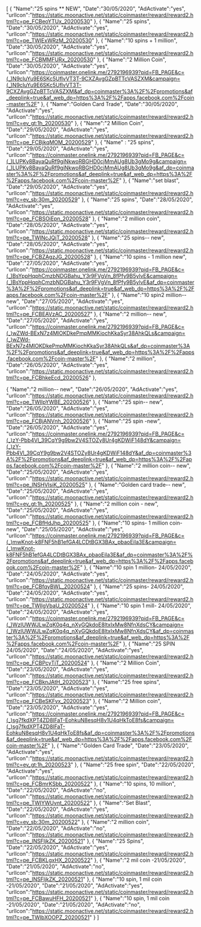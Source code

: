 [
  {
       "Name":"25 spins ** NEW",
       "Date":"30/05/2020",
       "AdActivate":"yes",
       "urlIcon":"https://static.moonactive.net/static/coinmaster/reward/reward2.html?c=pe_FCBeoYTUx_20200530"
   },
  {
       "Name":"25 spins",
       "Date":"30/05/2020",
       "AdActivate":"yes",
       "urlIcon":"https://static.moonactive.net/static/coinmaster/reward/reward2.html?c=pe_TWIExWRzM_20200530"
   },
  {
       "Name":"10 spins + 1 million",
       "Date":"30/05/2020",
       "AdActivate":"yes",
       "urlIcon":"https://static.moonactive.net/static/coinmaster/reward/reward2.html?c=pe_FCBMMFURx_20200530"
   },
  {
       "Name":"2 Million Coin",
       "Date":"30/05/2020",
       "AdActivate":"yes",
       "urlIcon":"https://coinmaster.onelink.me/2792196939?pid=FB_PAGE&c=(_)N9cIuYu9E6SKc5UflvVT3T-9CXZAvgGZpBTTcVASZXM&campaign=(_)N9cIuYu9E6SKc5UflvVT3T-9CXZAvgGZpBTTcVASZXM&af_dp=coinmaster%3A%2F%2Fpromotions&af_deeplink=true&af_web_dp=https%3A%2F%2Fapps.facebook.com%2Fcoin-master%2F"
   },
  {
       "Name":"Golden Card Trade",
       "Date":"30/05/2020",
       "AdActivate":"yes",
       "urlIcon":"https://static.moonactive.net/static/coinmaster/reward/reward2.html?c=ev_gt:1h_20200530"
   },
  {
       "Name":"2 Million Coin",
       "Date":"29/05/2020",
       "AdActivate":"yes",
       "urlIcon":"https://static.moonactive.net/static/coinmaster/reward/reward2.html?c=pe_FCBjkqMOM_20200529"
   },
  {
       "Name" : "25 spins",
       "Date":"29/05/2020",
       "AdActivate":"yes",
       "urlIcon":"https://coinmaster.onelink.me/2792196939?pid=FB_PAGE&c=(_)LUPKy8BayaQuRf9giNkwoRBGHD0cjMmAUg8Ub3gMo9g&campaign=(_)LUPKy8BayaQuRf9giNkwoRBGHD0cjMmAUg8Ub3gMo9g&af_dp=coinmaster%3A%2F%2Fpromotions&af_deeplink=true&af_web_dp=https%3A%2F%2Fapps.facebook.com%2Fcoin-master%2F"
   },
  {
       "Name":"set blast",
       "Date":"29/05/2020",
       "AdActivate":"yes",
       "urlIcon":"https://static.moonactive.net/static/coinmaster/reward/reward2.html?c=ev_sb:30m_20200529"
   },
  {
       "Name":"25 spins",
       "Date":"28/05/2020",
       "AdActivate":"yes",
       "urlIcon":"https://static.moonactive.net/static/coinmaster/reward/reward2.html?c=pe_FCBSOiEpn_20200528"
   },
  {
       "Name":"2 million coin",
       "Date":"28/05/2020",
       "AdActivate":"yes",
       "urlIcon":"https://static.moonactive.net/static/coinmaster/reward/reward2.html?c=pe_TWINcJQjT_20200528"
   },
  {
       "Name":"25 spins-- new",
       "Date":"28/05/2020",
       "AdActivate":"yes",
       "urlIcon":"https://static.moonactive.net/static/coinmaster/reward/reward2.html?c=pe_FCBZAgzJG_20200528"
   },
  {
       "Name":"10 spins - 1 million new",
       "Date":"27/05/2020",
       "AdActivate":"yes",
       "urlIcon":"https://coinmaster.onelink.me/2792196939?pid=FB_PAGE&c=(_)BsYppHqphCmzbNDGBahu_Y3r9FVgVn_8fPfy9B5ylvE&campaign=(_)BsYppHqphCmzbNDGBahu_Y3r9FVgVn_8fPfy9B5ylvE&af_dp=coinmaster%3A%2F%2Fpromotions&af_deeplink=true&af_web_dp=https%3A%2F%2Fapps.facebook.com%2Fcoin-master%2F"
   },
   {
       "Name":"10 spin2 million-- new",
       "Date":"27/05/2020",
       "AdActivate":"yes",
       "urlIcon":"https://static.moonactive.net/static/coinmaster/reward/reward2.html?c=pe_FCBEAVzAC_20200527"
   },
   {
       "Name":"2 million-- new",
       "Date":"27/05/2020",
       "AdActivate":"yes",
       "urlIcon":"https://coinmaster.onelink.me/2792196939?pid=FB_PAGE&c=(_)wZWd-BExN7z4MlOKDkePmpMMKiochKkaSyr38AhkQLs&campaign=(_)wZWd-BExN7z4MlOKDkePmpMMKiochKkaSyr38AhkQLs&af_dp=coinmaster%3A%2F%2Fpromotions&af_deeplink=true&af_web_dp=https%3A%2F%2Fapps.facebook.com%2Fcoin-master%2F"
   },
   {
       "Name":"2 million",
       "Date":"26/05/2020",
       "AdActivate":"yes",
       "urlIcon":"https://static.moonactive.net/static/coinmaster/reward/reward2.html?c=pe_FCBhkeEcd_20200526"
   },
  
   {
       "Name":"2 million-- new",
       "Date":"26/05/2020",
       "AdActivate":"yes",
       "urlIcon":"https://static.moonactive.net/static/coinmaster/reward/reward2.html?c=pe_TWIIpYWBE_20200526"
   },
   {
       "Name":"25 spin-- new",
       "Date":"26/05/2020",
       "AdActivate":"yes",
       "urlIcon":"https://static.moonactive.net/static/coinmaster/reward/reward2.html?c=pe_FCBjANVnh_20200526"
   },
  {
       "Name":"25 spin -new",
       "Date":"26/05/2020",
       "AdActivate":"yes",
       "urlIcon":"https://coinmaster.onelink.me/2792196939?pid=FB_PAGE&c=(_)zY-Pbb4Vl_39CqY9g9bw2V4STOZy8Ur4gKDWiF148dY&campaign=(_)zY-Pbb4Vl_39CqY9g9bw2V4STOZy8Ur4gKDWiF148dY&af_dp=coinmaster%3A%2F%2Fpromotions&af_deeplink=true&af_web_dp=https%3A%2F%2Fapps.facebook.com%2Fcoin-master%2F"
   },
   {
       "Name":"2 million coin-- new",
       "Date":"25/05/2020",
       "AdActivate":"yes",
       "urlIcon":"https://static.moonactive.net/static/coinmaster/reward/reward2.html?c=pe_INSHVIsiK_20200525"
   },
   {
       "Name":"Golden card trade-- new",
       "Date":"25/05/2020",
       "AdActivate":"yes",
       "urlIcon":"https://static.moonactive.net/static/coinmaster/reward/reward2.html?c=ev_gt:1h_20200525"
   },
   {
       "Name":"2 million coin - new",
       "Date":"25/05/2020",
       "AdActivate":"yes",
       "urlIcon":"https://static.moonactive.net/static/coinmaster/reward/reward2.html?c=pe_FCBfHdJhp_20200525"
   },
   {
       "Name":"10 spins- 1 million coin- new",
       "Date":"25/05/2020",
       "AdActivate":"yes",
       "urlIcon":"https://coinmaster.onelink.me/2792196939?pid=FB_PAGE&c=(_)mwKnot-k8FNF5hB1efGA4LCDtBGX3BAx_pbaoEiIa3E&campaign=(_)mwKnot-k8FNF5hB1efGA4LCDtBGX3BAx_pbaoEiIa3E&af_dp=coinmaster%3A%2F%2Fpromotions&af_deeplink=true&af_web_dp=https%3A%2F%2Fapps.facebook.com%2Fcoin-master%2F"
   },
  {
       "Name":"10 spin 1 million- 24/05/2020",
       "Date":"24/05/2020",
       "AdActivate":"yes",
       "urlIcon":"https://static.moonactive.net/static/coinmaster/reward/reward2.html?c=pe_FCBfqyBWL_20200524"
   },
  {
       "Name":"25 spins- 24/05/2020",
       "Date":"24/05/2020",
       "AdActivate":"yes",
       "urlIcon":"https://static.moonactive.net/static/coinmaster/reward/reward2.html?c=pe_TWIlgVbaU_20200524"
   },
    {
       "Name":"10 spin 1 mill- 24/05/2020",
       "Date":"24/05/2020",
       "AdActivate":"yes",
       "urlIcon":"https://coinmaster.onelink.me/2792196939?pid=FB_PAGE&c=(_)WzIUWWJLwZqK0q4q_nXyGQkdoE8ltxIxMw8NfnXdsCY&campaign=(_)WzIUWWJLwZqK0q4q_nXyGQkdoE8ltxIxMw8NfnXdsCY&af_dp=coinmaster%3A%2F%2Fpromotions&af_deeplink=true&af_web_dp=https%3A%2F%2Fapps.facebook.com%2Fcoin-master%2F"
   },
    {
       "Name":"25 SPIN 24/05/2020",
       "Date":"24/05/2020",
       "AdActivate":"yes",
       "urlIcon":"https://static.moonactive.net/static/coinmaster/reward/reward2.html?c=pe_FCBPcyTiT_20200524"
   },
    {
       "Name":"2 Million Coin",
       "Date":"23/05/2020",
       "AdActivate":"yes",
       "urlIcon":"https://static.moonactive.net/static/coinmaster/reward/reward2.html?c=pe_FCBknJAtH_20200523"
   },
    {
       "Name":"25 free spins",
       "Date":"23/05/2020",
       "AdActivate":"yes",
       "urlIcon":"https://static.moonactive.net/static/coinmaster/reward/reward2.html?c=pe_FCBeSKFvx_20200523"
   },
    {
       "Name":"2 Million coin",
       "Date":"23/05/2020",
       "AdActivate":"yes",
       "urlIcon":"https://coinmaster.onelink.me/2792196939?pid=FB_PAGE&c=(_)sg7fkdXPT4ZD8lFaT-EohkuN8esqH8v1U4qHkToE8fs&campaign=(_)sg7fkdXPT4ZD8lFaT-EohkuN8esqH8v1U4qHkToE8fs&af_dp=coinmaster%3A%2F%2Fpromotions&af_deeplink=true&af_web_dp=https%3A%2F%2Fapps.facebook.com%2Fcoin-master%2F"
   },
    {
       "Name":"Golden Card Trade",
       "Date":"23/05/2020",
       "AdActivate":"yes",
       "urlIcon":"https://static.moonactive.net/static/coinmaster/reward/reward2.html?c=ev_gt:1h_20200523"
   },
    {
       "Name":"25 free spin",
       "Date":"22/05/2020",
       "AdActivate":"yes",
       "urlIcon":"https://static.moonactive.net/static/coinmaster/reward/reward2.html?c=pe_FCBmrKSbb_20200522"
   },
    {
       "Name":"10 spins, 10 million",
       "Date":"22/05/2020",
       "AdActivate":"no",
       "urlIcon":"https://static.moonactive.net/static/coinmaster/reward/reward2.html?c=pe_TWIYWUvnt_20200522"
   },
    {
       "Name":"Set Blast",
       "Date":"22/05/2020",
       "AdActivate":"yes",
       "urlIcon":"https://static.moonactive.net/static/coinmaster/reward/reward2.html?c=ev_sb:30m_20200522"
   },
    {
       "Name":"2 million coin",
       "Date":"22/05/2020",
       "AdActivate":"no",
       "urlIcon":"https://static.moonactive.net/static/coinmaster/reward/reward2.html?c=pe_INSFljkZK_20200521"
   },
    {
       "Name":"25 Spins",
       "Date":"22/05/2020",
       "AdActivate":"yes",
       "urlIcon":"https://static.moonactive.net/static/coinmaster/reward/reward2.html?c=pe_FCBKLgxHX_20200522"
   },
    {
       "Name":"2 mil coin -21/05/2020",
       "Date":"21/05/2020",
       "AdActivate":"no",
       "urlIcon":"https://static.moonactive.net/static/coinmaster/reward/reward2.html?c=pe_INSFljkZK_20200521"
   },
    {
       "Name":"10 spin, 1 mil coin -21/05/2020",
       "Date":"21/05/2020",
       "AdActivate":"yes",
       "urlIcon":"https://static.moonactive.net/static/coinmaster/reward/reward2.html?c=pe_FCBawuHFH_20200521"
   },
    {
       "Name":"10 spin, 1 mil coin -21/05/2020",
       "Date":"21/05/2020",
       "AdActivate":"no",
       "urlIcon":"https://static.moonactive.net/static/coinmaster/reward/reward2.html?c=pe_TWIbXOOPZ_20200521"
   }
]

